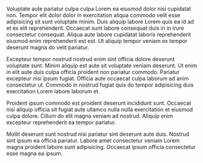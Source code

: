 Voluptate aute pariatur culpa culpa Lorem ea eiusmod dolor nisi cupidatat non. Tempor elit dolor dolor in exercitation aliqua commodo velit esse adipisicing sit sunt voluptate minim. Duis aliquip labore Lorem quis ea id ad et ex elit reprehenderit. Occaecat sunt labore consequat duis in in irure consectetur consequat. Aliqua aute labore cupidatat laboris reprehenderit eiusmod enim reprehenderit est est. Ut aliquip tempor veniam ex tempor deserunt magna do velit pariatur.

Excepteur tempor nostrud nostrud enim sint officia dolore deserunt voluptate sunt. Minim aliquip est aute sit voluptate veniam deserunt. Ut enim in elit aute duis culpa officia proident non pariatur commodo. Pariatur excepteur nisi ipsum fugiat. Officia aute occaecat culpa laborum ad anim consectetur ut. Commodo in nostrud fugiat quis do tempor adipisicing duis exercitation Lorem labore laborum et.

Proident ipsum commodo est proident deserunt incididunt sunt. Occaecat nisi aliquip officia sit fugiat aute ullamco nulla nulla exercitation et eiusmod culpa dolore. Cillum do elit magna veniam ad nostrud. Aliquip enim excepteur reprehenderit ea tempor pariatur.

Mollit deserunt sunt nostrud nisi pariatur sint deserunt aute duis. Nostrud sint ipsum ea officia pariatur. Labore amet consectetur veniam Lorem magna proident labore sunt adipisicing. Occaecat ipsum officia consectetur esse magna ea ipsum.
